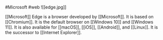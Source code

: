 #Microsoft #web
![[edge.jpg]]

[[Microsoft]] Edge is a browser developed by [[Microsoft]]. It is based on [[Chromium]]. It is the default browser on [[Windows 10]] and [[Windows 11]]. It is also available for [[macOS]], [[iOS]], [[Android]], and [[Linux]]. It is the successor to [[Internet Explorer]].